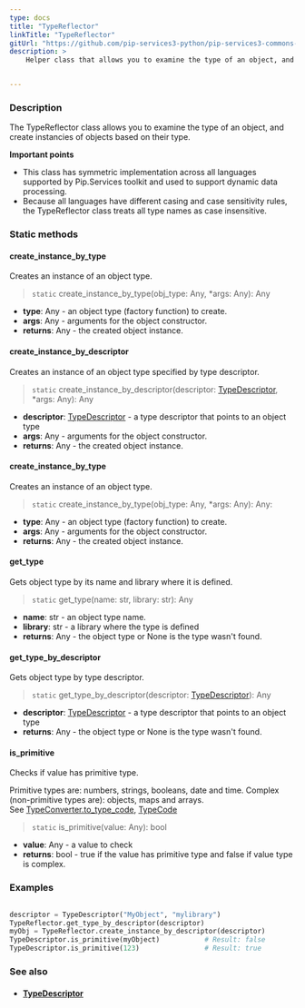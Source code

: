 ```yaml
---
type: docs
title: "TypeReflector"
linkTitle: "TypeReflector"
gitUrl: "https://github.com/pip-services3-python/pip-services3-commons-python"
description: >
    Helper class that allows you to examine the type of an object, and create instancies of objects based on their type.


---
```


### Description

The TypeReflector class allows you to examine the type of an object, and create instancies of objects based on their type.

**Important points**

- This class has symmetric implementation across all languages supported by Pip.Services toolkit and used to support dynamic data processing.
- Because all languages have different casing and case sensitivity rules, the TypeReflector class treats all type names as case insensitive.



### Static methods

#### create_instance_by_type
Creates an instance of an object type.

> `static` create_instance_by_type(obj_type: Any, *args: Any): Any

- **type**: Any - an object type (factory function) to create.
- **args**: Any - arguments for the object constructor.
- **returns**: Any - the created object instance.

#### create_instance_by_descriptor
Creates an instance of an object type specified by type descriptor.

> `static` create_instance_by_descriptor(descriptor: [TypeDescriptor](../type_descriptor), *args: Any): Any

- **descriptor**: [TypeDescriptor](../type_descriptor) - a type descriptor that points to an object type
- **args**: Any - arguments for the object constructor.
- **returns**: Any - the created object instance.

#### create_instance_by_type
Creates an instance of an object type.

> `static` create_instance_by_type(obj_type: Any, *args: Any): Any:

- **type**: Any - an object type (factory function) to create.
- **args**: Any - arguments for the object constructor.
- **returns**: Any - the created object instance.


#### get_type
Gets object type by its name and library where it is defined.

> `static` get_type(name: str, library: str): Any 

- **name**: str - an object type name.
- **library**: str - a library where the type is defined
- **returns**: Any - the object type or None is the type wasn't found.

#### get_type_by_descriptor
Gets object type by type descriptor.

> `static` get_type_by_descriptor(descriptor: [TypeDescriptor](../type_descriptor)): Any 

- **descriptor**: [TypeDescriptor](../type_descriptor) - a type descriptor that points to an object type
- **returns**: Any - the object type or None is the type wasn't found.

#### is_primitive
Checks if value has primitive type.

Primitive types are: numbers, strings, booleans, date and time.
Complex (non-primitive types are): objects, maps and arrays.  
See [TypeConverter.to_type_code](../../convert/type_converter/#to_type_code), [TypeCode](../../convert/type_code)

> `static` is_primitive(value: Any): bool

- **value**: Any - a value to check
- **returns**: bool - true if the value has primitive type and false if value type is complex.

### Examples

```python

descriptor = TypeDescriptor("MyObject", "mylibrary")
TypeReflector.get_type_by_descriptor(descriptor)
myObj = TypeReflector.create_instance_by_descriptor(descriptor)
TypeDescriptor.is_primitive(myObject)           # Result: false
TypeDescriptor.is_primitive(123)                # Result: true

```

### See also
- #### [TypeDescriptor](../type_descriptor)
